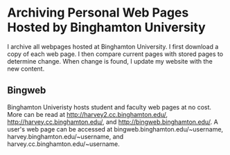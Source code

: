 # Archiving Personal Web Pages Hosted by Binghamton University
I archive all webpages hosted at Binghamton University. I first download a copy of each web page. I then compare current pages with stored pages to determine change. When change is found, I update my website with the new content.

## Bingweb
Binghamton Univeristy hosts student and faculty web pages at no cost. More can be read at http://harvey2.cc.binghamton.edu/, http://harvey.cc.binghamton.edu/, and http://bingweb.binghamton.edu/. A user's web page can be accessed at bingweb.binghamton.edu/~username, harvey.binghamton.edu/~username, and harvey.cc.binghamton.edu/~username.
